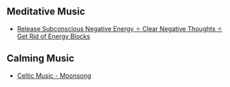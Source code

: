 ## Meditative Music

- [Release Subconscious Negative Energy ✧ Clear Negative Thoughts ✧ Get Rid of Energy Blocks](https://www.youtube.com/watch?v=uiUHXytQoXI)

## Calming Music
- [Celtic Music - Moonsong](https://www.youtube.com/watch?v=ifQ3JRS4gqc)
